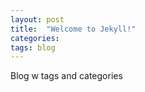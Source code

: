 ```yaml
---
layout: post
title:  "Welcome to Jekyll!"
categories: 
tags: blog
---
```

Blog w tags and categories
